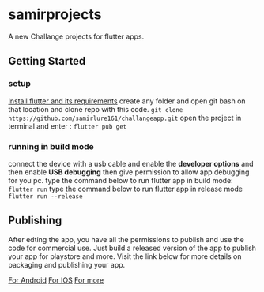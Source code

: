 # samirprojects

A new Challange projects for flutter apps.

## Getting Started

### setup

[Install flutter and its requirements](https://https://docs.flutter.dev/get-started/install)
create any folder and open git bash on that location and clone repo with this code.
`git clone https://github.com/samirlure161/challangeapp.git`
open the project in terminal and enter :
`flutter pub get`

### running in build mode

connect the device with a usb cable and enable the **developer options** and then enable **USB debugging** then give permission to allow app debugging for you pc.
type the command below to run flutter app in build mode:
`flutter run`
type the command below to run flutter app in release mode 
`flutter run --release`

## Publishing

After edting the app, you have all the permissions to publish and use the code for commercial use. Just build a released version of the app to publish your app for playstore and more. Visit the link below for more details on  packaging and publishing your app.

[For Android](https://docs.flutter.dev/deployment/android)
[For IOS](https://docs.flutter.dev/deployment/ios)
[For more](https://flutter.dev)
